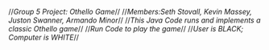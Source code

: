 //*Group 5 Project: Othello Game*//
//*Members:Seth Stovall, Kevin Massey, Juston Swanner, Armando Minor*//
//*This Java Code runs and implements a classic Othello game*//
//*Run Code to play the game*//
//*User is BLACK; Computer is WHITE*//
